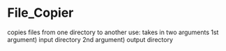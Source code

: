 # File_Copier
copies files from one directory to another
use: takes in two arguments
1st argument) input directory
2nd argument) output directory
